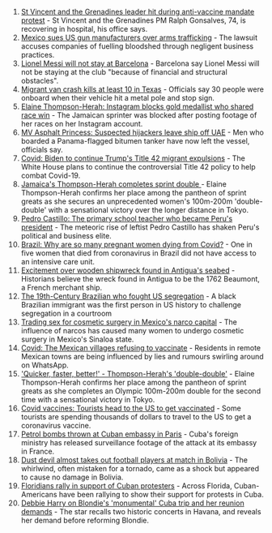 1. [St Vincent and the Grenadines leader hit during anti-vaccine mandate protest](https://www.bbc.co.uk/news/world-latin-america-58110684) - St Vincent and the Grenadines PM Ralph Gonsalves, 74, is recovering in hospital, his office says.
2. [Mexico sues US gun manufacturers over arms trafficking](https://www.bbc.co.uk/news/world-latin-america-58091071) - The lawsuit accuses companies of fuelling bloodshed through negligent business practices.
3. [Lionel Messi will not stay at Barcelona](https://www.bbc.co.uk/sport/football/58108298) - Barcelona say Lionel Messi will not be staying at the club "because of financial and structural obstacles".
4. [Migrant van crash kills at least 10 in Texas](https://www.bbc.co.uk/news/world-us-canada-58098189) - Officials say 30 people were onboard when their vehicle hit a metal pole and stop sign.
5. [Elaine Thompson-Herah: Instagram blocks gold medallist who shared race win](https://www.bbc.co.uk/sport/olympics/58094908) - The Jamaican sprinter was blocked after posting footage of her races on her Instagram account.
6. [MV Asphalt Princess: Suspected hijackers leave ship off UAE](https://www.bbc.co.uk/news/world-middle-east-58083671) - Men who boarded a Panama-flagged bitumen tanker have now left the vessel, officials say.
7. [Covid: Biden to continue Trump's Title 42 migrant expulsions](https://www.bbc.co.uk/news/world-us-canada-58077311) - The White House plans to continue the controversial Title 42 policy to help combat Covid-19.
8. [Jamaica's Thompson-Herah completes sprint double ](https://www.bbc.co.uk/sport/olympics/58069612) - Elaine Thompson-Herah confirms her place among the pantheon of sprint greats as she secures an unprecedented women's 100m-200m 'double-double' with a sensational victory over the longer distance in Tokyo.
9. [Pedro Castillo: The primary school teacher who became Peru's president](https://www.bbc.co.uk/news/world-latin-america-57941309) - The meteoric rise of leftist Pedro Castillo has shaken Peru's political and business elite.
10. [Brazil: Why are so many pregnant women dying from Covid?](https://www.bbc.co.uk/news/world-latin-america-57974754) - One in five women that died from coronavirus in Brazil did not have access to an intensive care unit.
11. [Excitement over wooden shipwreck found in Antigua's seabed](https://www.bbc.co.uk/news/world-latin-america-57878969) - Historians believe the wreck found in Antigua to be the 1762 Beaumont, a French merchant ship.
12. [The 19th-Century Brazilian who fought US segregation](https://www.bbc.co.uk/news/world-us-canada-57946802) - A black Brazilian immigrant was the first person in US history to challenge segregation in a courtroom
13. [Trading sex for cosmetic surgery in Mexico's narco capital](https://www.bbc.co.uk/news/stories-57932216) - The influence of narcos has caused many women to undergo cosmetic surgery in Mexico's Sinaloa state.
14. [Covid: The Mexican villages refusing to vaccinate](https://www.bbc.co.uk/news/world-latin-america-57893466) - Residents in remote Mexican towns are being influenced by lies and rumours swirling around on WhatsApp.
15. ['Quicker, faster, better!' - Thompson-Herah's 'double-double'](https://www.bbc.co.uk/sport/av/olympics/58075391) - Elaine Thompson-Herah confirms her place among the pantheon of sprint greats as she completes an Olympic 100m-200m double for the second time with a sensational victory in Tokyo.
16. [Covid vaccines: Tourists head to the US to get vaccinated](https://www.bbc.co.uk/news/world-us-canada-58004253) - Some tourists are spending thousands of dollars to travel to the US to get a coronavirus vaccine.
17. [Petrol bombs thrown at Cuban embassy in Paris](https://www.bbc.co.uk/news/world-57995485) - Cuba's foreign ministry has released surveillance footage of the attack at its embassy in France.
18. [Dust devil almost takes out football players at match in Bolivia](https://www.bbc.co.uk/news/world-latin-america-57927943) - The whirlwind, often mistaken for a tornado, came as a shock but appeared to cause no damage in Bolivia.
19. [Floridians rally in support of Cuban protesters](https://www.bbc.co.uk/news/world-us-canada-57869119) - Across Florida, Cuban-Americans have been rallying to show their support for protests in Cuba.
20. [Debbie Harry on Blondie's 'monumental' Cuba trip and her reunion demands](https://www.bbc.co.uk/news/entertainment-arts-57808649) - The star recalls two historic concerts in Havana, and reveals her demand before reforming Blondie.
